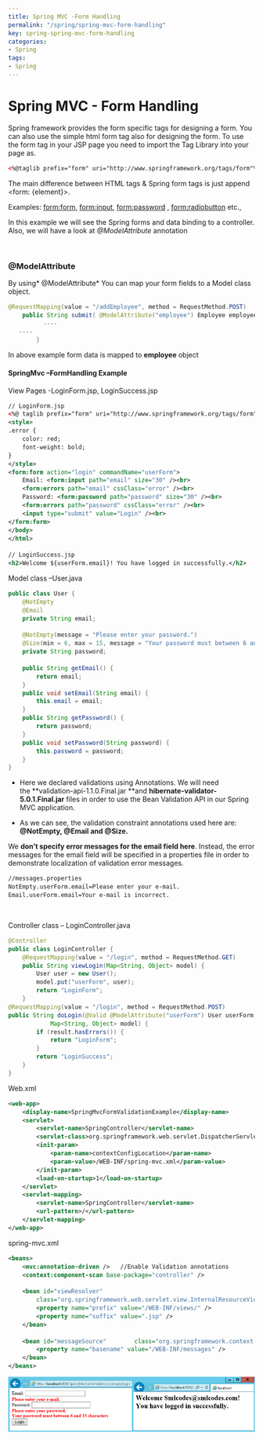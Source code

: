 ```yaml
---
title: Spring MVC -Form Handling
permalink: "/spring/spring-mvc-form-handling"
key: spring-spring-mvc-form-handling
categories:
- Spring
tags:
- Spring
---
```


Spring MVC - Form Handling
============================

Spring framework provides the form specific tags for designing a form. You can
also use the simple html form tag also for designing the form. To use the form
tag in your JSP page you need to import the Tag Library into your page as.
```xml
<%@taglib prefix="form" uri="http://www.springframework.org/tags/form"%>
```


The main difference between HTML tags & Spring form tags is just append <form: {element}>.

Examples: <form:form>, <form:input>, <form:password> , <form:radiobutton> etc.,  

In this example we will see the Spring forms and data binding to a controller.
Also, we will have a look at *@ModelAttribute* annotation

<br>


### @ModelAttribute  

By using* @ModelAttribute* You can map your form fields to a Model class
object.  
```java
@RequestMapping(value = "/addEmployee", method = RequestMethod.POST)
    public String submit( @ModelAttribute("employee") Employee employee ) {
          ----
   ----
        }
```


In above example form data is mapped to **employee** object

#### SpringMvc –FormHandling Example

View Pages -LoginForm.jsp, LoginSuccess.jsp  
```xml
// LoginForm.jsp
<%@ taglib prefix="form" uri="http://www.springframework.org/tags/form"%>
<style>
.error {
	color: red;
	font-weight: bold;
}
</style>
<form:form action="login" commandName="userForm">
	Email: <form:input path="email" size="30" /><br>
	<form:errors path="email" cssClass="error" /><br>	
	Password: <form:password path="password" size="30" /><br>
	<form:errors path="password" cssClass="error" /><br>
	<input type="submit" value="Login" /><br>
</form:form>
</body>
</html>

// LoginSuccess.jsp
<h2>Welcome ${userForm.email}! You have logged in successfully.</h2>
```


Model class –User.java
```java
public class User {
	@NotEmpty
	@Email
	private String email;

	@NotEmpty(message = "Please enter your password.")
	@Size(min = 6, max = 15, message = "Your password must between 6 and 15 characters")
	private String password;

	public String getEmail() {
		return email;
	}
	public void setEmail(String email) {
		this.email = email;
	}
	public String getPassword() {
		return password;
	}
	public void setPassword(String password) {
		this.password = password;
	}
}
```

-   Here we declared validations using Annotations. We will need
    the **validation-api-1.1.0.Final.jar **and **hibernate-validator-5.0.1.Final.jar** files
    in order to use the Bean Validation API in our Spring MVC application.

-   As we can see, the validation constraint annotations used here are:
    **@NotEmpty, @Email and @Size.**

We **don’t specify error messages for the email field here**. Instead, the error
messages for the email field will be specified in a properties file in order to
demonstrate localization of validation error messages.
```xml
//messages.properties
NotEmpty.userForm.email=Please enter your e-mail.  
Email.userForm.email=Your e-mail is incorrect.
```

<br>

Controller class – LoginController.java
```java
@Controller
public class LoginController {
	@RequestMapping(value = "/login", method = RequestMethod.GET)
	public String viewLogin(Map<String, Object> model) {
		User user = new User();
		model.put("userForm", user);
		return "LoginForm";
	}
@RequestMapping(value = "/login", method = RequestMethod.POST)
public String doLogin(@Valid @ModelAttribute("userForm") User userForm, BindingResult result,
			Map<String, Object> model) {
		if (result.hasErrors()) {
			return "LoginForm";
		}
		return "LoginSuccess";
	}
}
```


Web.xml
```xml
<web-app>
  	<display-name>SpringMvcFormValidationExample</display-name>
	<servlet>
		<servlet-name>SpringController</servlet-name>
		<servlet-class>org.springframework.web.servlet.DispatcherServlet</servlet-class>
		<init-param>
			<param-name>contextConfigLocation</param-name>
			<param-value>/WEB-INF/spring-mvc.xml</param-value>
		</init-param>
		<load-on-startup>1</load-on-startup>
	</servlet>
	<servlet-mapping>
		<servlet-name>SpringController</servlet-name>
		<url-pattern>/</url-pattern>
	</servlet-mapping>
</web-app>
```


spring-mvc.xml
```xml
<beans>
	<mvc:annotation-driven />	//Enable Validation annotations
	<context:component-scan base-package="controller" />

	<bean id="viewResolver"
		class="org.springframework.web.servlet.view.InternalResourceViewResolver">
		<property name="prefix" value="/WEB-INF/views/" />
		<property name="suffix" value=".jsp" />
	</bean>

	<bean id="messageSource"		class="org.springframework.context.support.ReloadableResourceBundleMessageSource">
		<property name="basename" value="/WEB-INF/messages" />
	</bean>
</beans>
```

![E:\\Users\\satyacodes\\Pictures\\12.png](media/c0e08c29a0672efe33efed1ec309626a.png)
